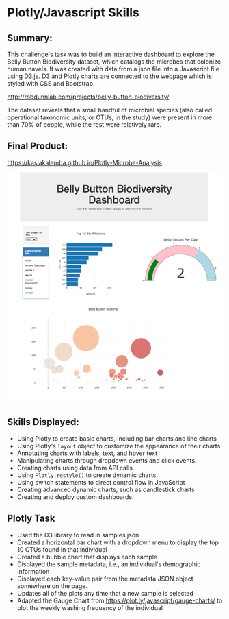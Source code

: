 # Plotly/Javascript Skills

## Summary: 

This challenge's task was to build an interactive dashboard to explore the Belly Button Biodiversity dataset, which catalogs the microbes that colonize human navels. It was created with data from a json file into a Javascript file using D3.js. D3 and Plotly charts are connected to the webpage which is styled with CSS and Bootstrap.

http://robdunnlab.com/projects/belly-button-biodiversity/

The dataset reveals that a small handful of microbial species (also called operational taxonomic units, or OTUs, in the study) were present in more than 70% of people, while the rest were relatively rare.

## Final Product: 
https://kasiakalemba.github.io/Plotly-Microbe-Analysis

![](images/page.png)

## Skills Displayed: 
* Using Plotly to create basic charts, including bar charts and line charts
* Using Plotly's `layout` object to customize the appearance of their charts
* Annotating charts with labels, text, and hover text
* Manipulating charts through dropdown events and click events.
* Creating charts using data from API calls
* Using `Plotly.restyle()` to create dynamic charts.
* Using switch statements to direct control flow in JavaScript
* Creating advanced dynamic charts, such as candlestick charts
* Creating and deploy custom dashboards.

## Plotly Task 
* Used the D3 library to read in samples.json
* Created a horizontal bar chart with a dropdown menu to display the top 10 OTUs found in that individual
* Created a bubble chart that displays each sample
* Displayed the sample metadata, i.e., an individual's demographic information
* Displayed each key-value pair from the metadata JSON object somewhere on the page.
* Updates all of the plots any time that a new sample is selected
* Adapted the Gauge Chart from https://plot.ly/javascript/gauge-charts/ to plot the weekly washing frequency of the individual





















